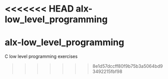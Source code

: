 <<<<<<< HEAD
alx-low_level_programming
=======
# alx-low_level_programming
C low level programming exercises 
>>>>>>> 8e1d57dccff80f9b75b3a5064bd93492215fbf98
